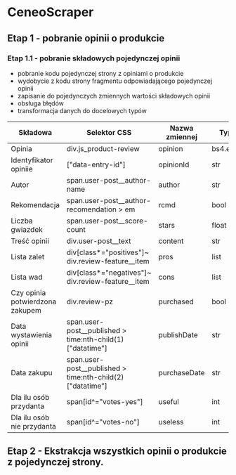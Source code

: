 # CeneoScraper
## Etap 1 - pobranie opinii o produkcie
### Etap 1.1 - pobranie składowych pojedynczej opinii
- pobranie kodu pojedynczej strony z opiniami o produkcie
- wydobycie z kodu strony fragmentu odpowiadającego pojedynczej opinii
- zapisanie do pojedynczych zmiennych wartości składowych opinii
- obsługa błędów
- transformacja danych do docelowych typów

|Składowa|Selektor CSS|Nazwa zmiennej|Typ danych|
|---------------|------------|--------------|----------|
|Opinia|div.js_product-review|opinion|bs4.element.Tag|
|Identyfikator opiniie|["data-entry-id"]|opinionId|str|
|Autor|span.user-post__author-name|author|str|
|Rekomendacja|span.user-post__author-recomendation > em|rcmd|bool|
|Liczba gwiazdek|span.user-post__score-count|stars|float|
|Treść opinii|div.user-post__text|content|str|
|Lista zalet|div[class*="positives"]~ div.review-feature__item|pros|list|
|Lista wad|div[class*="negatives"]~ div.review-feature__item|cons|list|
|Czy opinia potwierdzona zakupem|div.review-pz|purchased|bool|
|Data wystawienia opinii|span.user-post__published > time:nth-child(1)["datatime"]|publishDate|str|
|Data zakupu|span.user-post__published > time:nth-child(2)["datatime"]|purchaseDate|str|
|Dla ilu osób przydanta|span[id^="votes-yes"]|useful|int|
|Dla ilu osób nie przydanta|span[id^="votes-no"]|useless|int|

## Etap 2 - Ekstrakcja wszystkich opinii o produkcie z pojedynczej strony.

